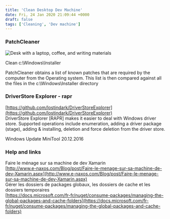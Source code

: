 ```yaml
---
title: 'Clean Desktop Dev Machine'
date: Fri, 24 Jan 2020 21:09:44 +0000
draft: false
tags: ['Cleaning', 'Dev machine']
---
```


### PatchCleaner

![Desk with a laptop, coffee, and writing materials](https://leavingworkbehind.com/wp-content/uploads/2017/07/laptop-desk-writer.jpg)

Clean c:\\Windows\\Installer

PatchCleaner obtains a list of known patches that are required by the computer from the Operating system. This list is then compared against all the files in the c:\\Windows\\Installer directory

### DriverStore Explorer - rapr

[https://github.com/lostindark/DriverStoreExplorer](https://github.com/lostindark/DriverStoreExplorer)  
DriverStore Explorer \[RAPR\] makes it easier to deal with Windows driver store. Supported operations include enumeration, adding a driver package (stage), adding & installing, deletion and force deletion from the driver store.

Windows Update MiniTool 20.12.2016

### Help and links

Faire le ménage sur sa machine de dev Xamarin  
[http://www.e-naxos.com/Blog/post/Faire-le-menage-sur-sa-machine-de-dev-Xamarin.aspx](http://www.e-naxos.com/Blog/post/Faire-le-menage-sur-sa-machine-de-dev-Xamarin.aspx)  
Gérer les dossiers de packages globaux, les dossiers de cache et les dossiers temporaires  
[https://docs.microsoft.com/fr-fr/nuget/consume-packages/managing-the-global-packages-and-cache-folders](https://docs.microsoft.com/fr-fr/nuget/consume-packages/managing-the-global-packages-and-cache-folders)

